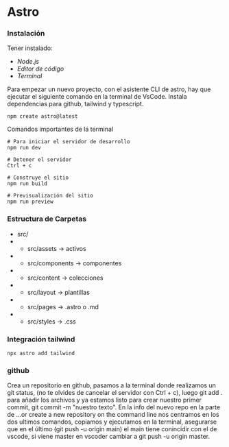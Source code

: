 # Astro

### Instalación

Tener instalado:

- _Node.js_
- _Editor de código_
- _Terminal_

Para empezar un nuevo proyecto, con el asistente CLI de astro, hay que ejecutar el siguiente comando en la terminal de VsCode. Instala dependencias para github, tailwind y typescript.

```
npm create astro@latest
```

Comandos importantes de la terminal
```
# Para iniciar el servidor de desarrollo
npm run dev 

# Detener el servidor
Ctrl + c

# Construye el sitio
npm run build

# Previsualización del sitio
npm run preview
```

### Estructura de Carpetas

- src/
- + src/assets -> activos
- + src/components -> componentes
- + src/content -> colecciones
- + src/layout -> plantillas
- + src/pages -> .astro o .md
- + src/styles -> .css

### Integración tailwind

```
npx astro add tailwind
```

### github

Crea un repositorio en github, pasamos a la terminal donde realizamos un git status, (no te olvides de cancelar el servidor con Ctrl + c), luego git add . para añadir los archivos y ya estamos listo para crear nuestro primer commit, git commit -m "nuestro texto". En la info del nuevo repo en la parte de …or create a new repository on the command line nos centramos en los dos ultimos comandos, copiamos y ejecutamos en la terminal, asegurarse que en el último (git push -u origin main) el main tiene conincidir con el de vscode, si viene master en vscoder cambiar a git push -u origin master.
